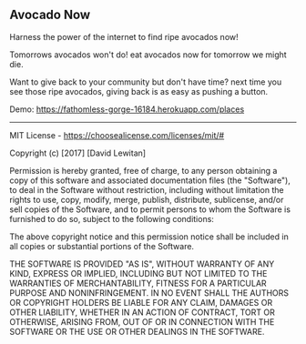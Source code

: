 Avocado Now
-------------

Harness the power of the internet to find ripe avocados now!

Tomorrows avocados won't do! eat avocados now for tomorrow we might die.

Want to give back to your community but don't have time? next time you see those ripe avocados, giving back is as easy as pushing a button.

Demo: https://fathomless-gorge-16184.herokuapp.com/places

---------------
MIT License - https://choosealicense.com/licenses/mit/#

Copyright (c) [2017] [David Lewitan]

Permission is hereby granted, free of charge, to any person obtaining a copy
of this software and associated documentation files (the "Software"), to deal
in the Software without restriction, including without limitation the rights
to use, copy, modify, merge, publish, distribute, sublicense, and/or sell
copies of the Software, and to permit persons to whom the Software is
furnished to do so, subject to the following conditions:

The above copyright notice and this permission notice shall be included in all
copies or substantial portions of the Software.

THE SOFTWARE IS PROVIDED "AS IS", WITHOUT WARRANTY OF ANY KIND, EXPRESS OR
IMPLIED, INCLUDING BUT NOT LIMITED TO THE WARRANTIES OF MERCHANTABILITY,
FITNESS FOR A PARTICULAR PURPOSE AND NONINFRINGEMENT. IN NO EVENT SHALL THE
AUTHORS OR COPYRIGHT HOLDERS BE LIABLE FOR ANY CLAIM, DAMAGES OR OTHER
LIABILITY, WHETHER IN AN ACTION OF CONTRACT, TORT OR OTHERWISE, ARISING FROM,
OUT OF OR IN CONNECTION WITH THE SOFTWARE OR THE USE OR OTHER DEALINGS IN THE
SOFTWARE.
